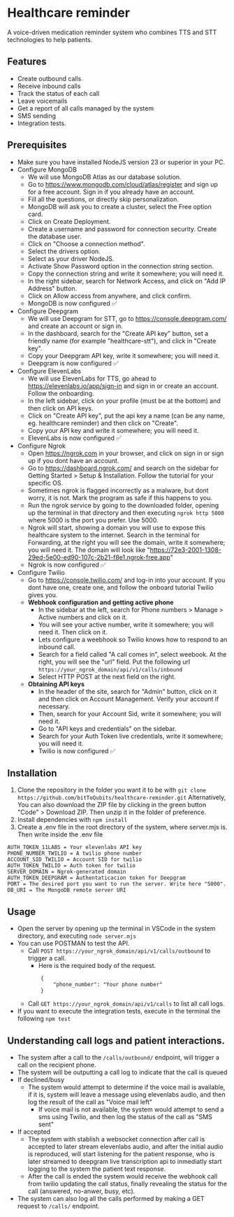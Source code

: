 # Healthcare reminder
A voice-driven medication reminder system who combines TTS and STT technologies to help patients.
## Features
- Create outbound calls
- Receive inbound calls
- Track the status of each call
- Leave voicemails
- Get a report of all calls managed by the system
- SMS sending
- Integration tests.
## Prerequisites
- Make sure you have installed NodeJS version 23 or superior in your PC.
- Configure MongoDB
    - We will use MongoDB Atlas as our database solution.
    - Go to https://www.mongodb.com/cloud/atlas/register and sign up for a free account. Sign in if you
    already have an account. 
    - Fill all the questions, or directly skip personalization.
    - MongoDB will ask you to create a cluster, select the Free option card.
    - Click on Create Deployment.
    - Create a username and password for connection security. Create the database user.
    - Click on "Choose a connection method".
    - Select the drivers option.
    - Select as your driver NodeJS.
    - Activate Show Password option in the connection string section. 
    - Copy the connection string and write it somewhere; you will need it.
    - In the right sidebar, search for Network Access, and click on "Add IP Address" button.
    - Click on Allow access from anywhere, and click confirm.
    - MongoDB is now configured ✅
- Configure Deepgram
    - We will use Deepgram for STT, go to https://console.deepgram.com/ and create an account or sign in.
    - In the dashboard, search for the "Create API key" button, set a friendly name (for example "healthcare-stt"), and click in "Create key".
    - Copy your Deepgram API key, write it somewhere; you will need it.
    - Deepgram is now configured ✅
- Configure ElevenLabs
    - We will use ElevenLabs for TTS, go ahead to https://elevenlabs.io/app/sign-in and sign in or create an account. Follow the onboarding.
    - In the left sidebar, click on your profile (must be at the bottom) and then click on API keys. 
    - Click on "Create API key", put the api key a name (can be any name, eg. healthcare reminder) and then click on "Create".
    - Copy your API key and write it somewhere; you will need it.
    - ElevenLabs is now configured ✅
- Configure Ngrok 
    - Open https://ngrok.com in your browser, and click on sign in or sign up if you dont have an account.
    - Go to https://dashboard.ngrok.com/ and search on the sidebar for Getting Started > Setup & Installation. Follow the tutorial for your specific OS. 
    - Sometimes ngrok is flagged incorrectly as a malware, but dont worry, it is not. Mark the program as safe if this happens to you.
    - Run the ngrok service by going to the downloaded folder, opening up the terminal in that directory and then executing `ngrok http 5000` where 5000 is the port you prefer. Use 5000.
    - Ngrok will start, showing a domain you will use to expose this healthcare system to the internet. Search in the terminal for Forwarding, at the right you will see the domain, write it somewhere; you will need it. The domain will look like "https://72e3-2001-1308-29ed-5e00-ed90-107c-2b21-f8e1.ngrok-free.app"
    - Ngrok is now configured ✅
- Configure Twilio
    - Go to https://console.twilio.com/ and log-in into your account. If you dont have one, create one, and follow the onboard tutorial Twilio gives you.
    - **Webhook configuration and getting active phone**
        - In the sidebar at the left, search for Phone numbers > Manage > Active numbers and click on it.
        - You will see your active number, write it somewhere; you will need it. Then click on it.
        - Lets configure a weebhook so Twilio knows how to respond to an inbound call. 
        - Search for a field called "A call comes in", select weebook. At the right, you will see the "url" field. Put the following url ``https://your_ngrok_domain/api/v1/calls/inbound``
        - Select HTTP POST at the next field on the right.
    - **Obtaining API keys**
        - In the header of the site, search for "Admin" button, click on it and then click on Account Management. Verify your account if necessary. 
        - Then, search for your Account Sid, write it somewhere; you will need it.
        - Go to "API keys and credentials" on the sidebar.
        - Search for your Auth Token live credentials, write it somewhere; you will need it.
        - Twilio is now configured ✅
## Installation
1. Clone the repository in the folder you want it to be with
   ``git clone https://github.com/bitToQubits/healthcare-reminder.git``
   Alternatively, You can also download the ZIP file by clicking in the green button "Code" > Download ZIP. 
   Then unzip it in the folder of preference.
3. Install dependencies with
   ``npm install``
4. Create a .env file in the root directory of the system, where server.mjs is. Then write inside the .env file
```
AUTH_TOKEN_11LABS = Your elevenlabs API key
PHONE_NUMBER_TWILIO = A twilio phone number
ACCOUNT_SID_TWILIO = Account SID for twilio
AUTH_TOKEN_TWILIO = Auth token for twilio
SERVER_DOMAIN = Ngrok-generated domain
AUTH_TOKEN_DEEPGRAM = Authentaticacion token for Deepgram
PORT = The desired port you want to run the server. Write here "5000".
DB_URI = The MongoDB remote server URI
```
## Usage
- Open the server by opening up the terminal in VSCode in the system directory, and executing ``node server.mjs``
- You can use POSTMAN to test the API.
    - Call ``POST https://your_ngrok_domain/api/v1/calls/outbound`` to trigger a call.
        - Here is the required body of the request.
        ```
            {
                "phone_number": "Your phone number"
            }
        ```
    - Call ``GET https://your_ngrok_domain/api/v1/calls`` to list all call logs.
- If you want to execute the integration tests, execute in the terminal the following ``npm test``
## Understanding call logs and patient interactions.
- The system after a call to the ``/calls/outbound/`` endpoint, will trigger a call on the recipient phone.
- The system will be outputting a call log to indicate that the call is queued
- If declined/busy
    - The system would attempt to determine if the voice mail is available, if it is, system will leave
    a message using elevenlabs audio, and then log the result of the call as "Voice mail left"
        - If voice mail is not available, the system would attempt to send a sms using Twilio, and then
        log the status of the call as "SMS sent"
- If accepted
    - The system with stablish a websocket connection after call is accepted to later stream 
    elevenlabs audio, and after the initial audio is reproduced, will start listening for the patient 
    response, who is later streamed to deepgram live transcription api to inmediatly start logging
    to the system the patient text response.
    - After the call is ended the system would receive the webhook call from twilio updating the call
    status, finally revealing the status for the call (answered, no-anwer, busy, etc).
- The system can also log all the calls performed by making a GET request to ``/calls/`` endpoint.